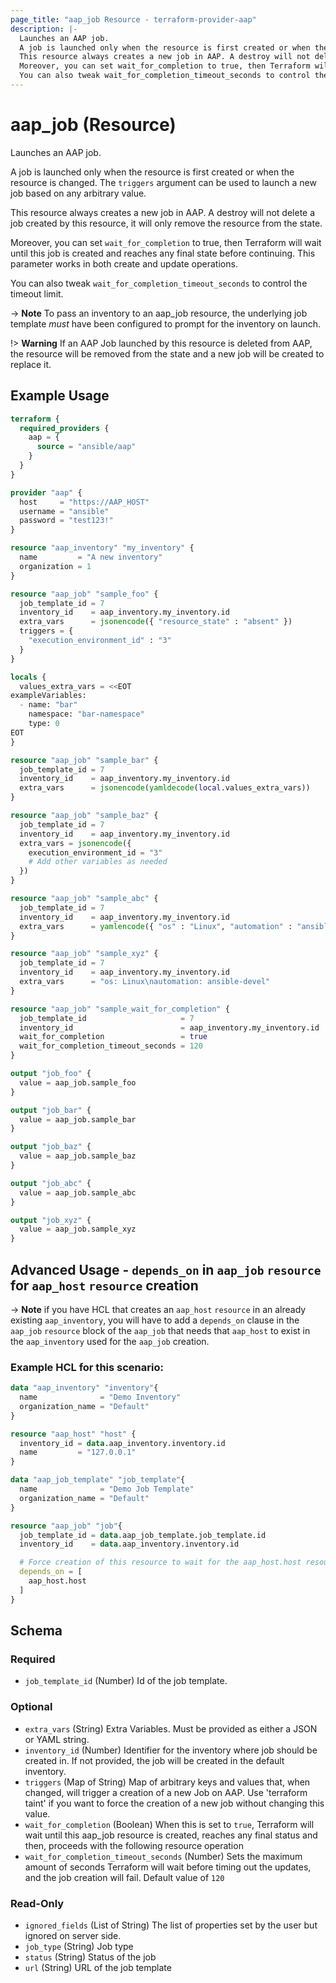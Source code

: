```yaml
---
page_title: "aap_job Resource - terraform-provider-aap"
description: |-
  Launches an AAP job.
  A job is launched only when the resource is first created or when the resource is changed. The triggers argument can be used to launch a new job based on any arbitrary value.
  This resource always creates a new job in AAP. A destroy will not delete a job created by this resource, it will only remove the resource from the state.
  Moreover, you can set wait_for_completion to true, then Terraform will wait until this job is created and reaches any final state before continuing. This parameter works in both create and update operations.
  You can also tweak wait_for_completion_timeout_seconds to control the timeout limit.
---
```


# aap_job (Resource)

Launches an AAP job.

A job is launched only when the resource is first created or when the resource is changed. The `triggers` argument can be used to launch a new job based on any arbitrary value.

This resource always creates a new job in AAP. A destroy will not delete a job created by this resource, it will only remove the resource from the state.

Moreover, you can set `wait_for_completion` to true, then Terraform will wait until this job is created and reaches any final state before continuing. This parameter works in both create and update operations.

You can also tweak `wait_for_completion_timeout_seconds` to control the timeout limit.

-> **Note** To pass an inventory to an aap_job resource, the underlying job template *must* have been configured to prompt for the inventory on launch.

!> **Warning** If an AAP Job launched by this resource is deleted from AAP, the resource will be removed from the state and a new job will be created to replace it.


## Example Usage

```terraform
terraform {
  required_providers {
    aap = {
      source = "ansible/aap"
    }
  }
}

provider "aap" {
  host     = "https://AAP_HOST"
  username = "ansible"
  password = "test123!"
}

resource "aap_inventory" "my_inventory" {
  name         = "A new inventory"
  organization = 1
}

resource "aap_job" "sample_foo" {
  job_template_id = 7
  inventory_id    = aap_inventory.my_inventory.id
  extra_vars      = jsonencode({ "resource_state" : "absent" })
  triggers = {
    "execution_environment_id" : "3"
  }
}

locals {
  values_extra_vars = <<EOT
exampleVariables:
  - name: "bar"
    namespace: "bar-namespace"
    type: 0
EOT
}

resource "aap_job" "sample_bar" {
  job_template_id = 7
  inventory_id    = aap_inventory.my_inventory.id
  extra_vars      = jsonencode(yamldecode(local.values_extra_vars))
}

resource "aap_job" "sample_baz" {
  job_template_id = 7
  inventory_id    = aap_inventory.my_inventory.id
  extra_vars = jsonencode({
    execution_environment_id = "3"
    # Add other variables as needed
  })
}

resource "aap_job" "sample_abc" {
  job_template_id = 7
  inventory_id    = aap_inventory.my_inventory.id
  extra_vars      = yamlencode({ "os" : "Linux", "automation" : "ansible" })
}

resource "aap_job" "sample_xyz" {
  job_template_id = 7
  inventory_id    = aap_inventory.my_inventory.id
  extra_vars      = "os: Linux\nautomation: ansible-devel"
}

resource "aap_job" "sample_wait_for_completion" {
  job_template_id                     = 7
  inventory_id                        = aap_inventory.my_inventory.id
  wait_for_completion                 = true
  wait_for_completion_timeout_seconds = 120
}

output "job_foo" {
  value = aap_job.sample_foo
}

output "job_bar" {
  value = aap_job.sample_bar
}

output "job_baz" {
  value = aap_job.sample_baz
}

output "job_abc" {
  value = aap_job.sample_abc
}

output "job_xyz" {
  value = aap_job.sample_xyz
}
```


## Advanced Usage - `depends_on` in `aap_job` `resource` for `aap_host` `resource` creation
-> **Note** if you have HCL that creates an `aap_host` `resource` in an already existing `aap_inventory`, you will have to add a `depends_on` clause in the `aap_job` `resource` block of the `aap_job` that needs that `aap_host` to exist in the `aap_inventory` used for the `aap_job` creation.

### Example HCL for this scenario:

```terraform
data "aap_inventory" "inventory"{
  name              = "Demo Inventory"
  organization_name = "Default"
}

resource "aap_host" "host" {
  inventory_id = data.aap_inventory.inventory.id
  name         = "127.0.0.1"
}

data "aap_job_template" "job_template"{
  name              = "Demo Job Template"
  organization_name = "Default"
}

resource "aap_job" "job"{
  job_template_id = data.aap_job_template.job_template.id
  inventory_id    = data.aap_inventory.inventory.id

  # Force creation of this resource to wait for the aap_host.host resource to be created
  depends_on = [
    aap_host.host
  ]
}
```

<!-- schema generated by tfplugindocs -->
## Schema

### Required

- `job_template_id` (Number) Id of the job template.

### Optional

- `extra_vars` (String) Extra Variables. Must be provided as either a JSON or YAML string.
- `inventory_id` (Number) Identifier for the inventory where job should be created in. If not provided, the job will be created in the default inventory.
- `triggers` (Map of String) Map of arbitrary keys and values that, when changed, will trigger a creation of a new Job on AAP. Use 'terraform taint' if you want to force the creation of a new job without changing this value.
- `wait_for_completion` (Boolean) When this is set to `true`, Terraform will wait until this aap_job resource is created, reaches any final status and then, proceeds with the following resource operation
- `wait_for_completion_timeout_seconds` (Number) Sets the maximum amount of seconds Terraform will wait before timing out the updates, and the job creation will fail. Default value of `120`

### Read-Only

- `ignored_fields` (List of String) The list of properties set by the user but ignored on server side.
- `job_type` (String) Job type
- `status` (String) Status of the job
- `url` (String) URL of the job template
